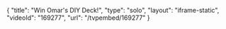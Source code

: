 {
    "title": "Win Omar's DIY Deck!",
    "type": "solo",
    "layout": "iframe-static",
    "videoId": "169277",
    "url": "\/tvpembed\/169277"
}
